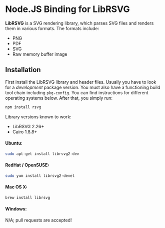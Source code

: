 
# Node.JS Binding for LibRSVG

**LibRSVG** is a SVG rendering library, which parses SVG files and renders them in various formats. The formats include:

 *  PNG
 *  PDF
 *  SVG
 *  Raw memory buffer image


## Installation

First install the LibRSVG library and header files. Usually you have to look for a *development* package version. You must also have a functioning build tool chain including `pkg-config`. You can find instructions for different operating systems below. After that, you simply run:

```bash
npm install rsvg
```

Library versions known to work:

 *  LibRSVG 2.26+
 *  Cairo 1.8.8+

#### Ubuntu:

```bash
sudo apt-get install librsvg2-dev
```

#### RedHat / OpenSUSE:

```bash
sudo yum install librsvg2-devel
```

#### Mac OS X:

```bash
brew install librsvg
```

#### Windows:

N/A; pull requests are accepted!
